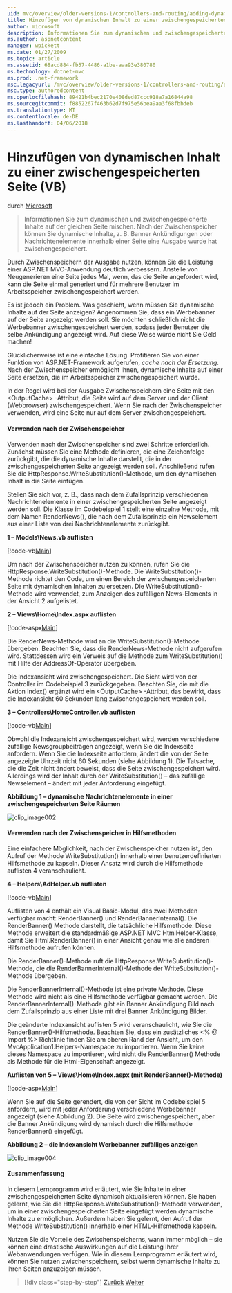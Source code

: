 ```yaml
---
uid: mvc/overview/older-versions-1/controllers-and-routing/adding-dynamic-content-to-a-cached-page-vb
title: Hinzufügen von dynamischen Inhalt zu einer zwischengespeicherten Seite (VB) | Microsoft Docs
author: microsoft
description: Informationen Sie zum dynamischen und zwischengespeicherte Inhalte auf der gleichen Seite mischen. Nach der Zwischenspeicher können Sie dynamische Inhalte wie Banner Ankündigungen o anzeigen...
ms.author: aspnetcontent
manager: wpickett
ms.date: 01/27/2009
ms.topic: article
ms.assetid: 68acd884-fb57-4486-a1be-aaa93e380780
ms.technology: dotnet-mvc
ms.prod: .net-framework
msc.legacyurl: /mvc/overview/older-versions-1/controllers-and-routing/adding-dynamic-content-to-a-cached-page-vb
msc.type: authoredcontent
ms.openlocfilehash: 89421b4bec2170e408ded87ccc918a7a16844a98
ms.sourcegitcommit: f8852267f463b62d7f975e56bea9aa3f68fbbdeb
ms.translationtype: MT
ms.contentlocale: de-DE
ms.lasthandoff: 04/06/2018
---
```

<a name="adding-dynamic-content-to-a-cached-page-vb"></a>Hinzufügen von dynamischen Inhalt zu einer zwischengespeicherten Seite (VB)
====================
durch [Microsoft](https://github.com/microsoft)

> Informationen Sie zum dynamischen und zwischengespeicherte Inhalte auf der gleichen Seite mischen. Nach der Zwischenspeicher können Sie dynamische Inhalte, z. B. Banner Ankündigungen oder Nachrichtenelemente innerhalb einer Seite eine Ausgabe wurde hat zwischengespeichert.


Durch Zwischenspeichern der Ausgabe nutzen, können Sie die Leistung einer ASP.NET MVC-Anwendung deutlich verbessern. Anstelle von Neugenerieren eine Seite jedes Mal, wenn, das die Seite angefordert wird, kann die Seite einmal generiert und für mehrere Benutzer im Arbeitsspeicher zwischengespeichert werden.

Es ist jedoch ein Problem. Was geschieht, wenn müssen Sie dynamische Inhalte auf der Seite anzeigen? Angenommen Sie, dass ein Werbebanner auf der Seite angezeigt werden soll. Sie möchten schließlich nicht die Werbebanner zwischengespeichert werden, sodass jeder Benutzer die selbe Ankündigung angezeigt wird. Auf diese Weise würde nicht Sie Geld machen!

Glücklicherweise ist eine einfache Lösung. Profitieren Sie von einer Funktion von ASP.NET-Framework aufgerufen, *cache nach der Ersetzung*. Nach der Zwischenspeicher ermöglicht Ihnen, dynamische Inhalte auf einer Seite ersetzen, die im Arbeitsspeicher zwischengespeichert wurde.


In der Regel wird bei der Ausgabe Zwischenspeichern eine Seite mit den &lt;OutputCache&gt; -Attribut, die Seite wird auf dem Server und der Client (Webbrowser) zwischengespeichert. Wenn Sie nach der Zwischenspeicher verwenden, wird eine Seite nur auf dem Server zwischengespeichert.


#### <a name="using-post-cache-substitution"></a>Verwenden nach der Zwischenspeicher

Verwenden nach der Zwischenspeicher sind zwei Schritte erforderlich. Zunächst müssen Sie eine Methode definieren, die eine Zeichenfolge zurückgibt, die die dynamische Inhalte darstellt, die in der zwischengespeicherten Seite angezeigt werden soll. Anschließend rufen Sie die HttpResponse.WriteSubstitution()-Methode, um den dynamischen Inhalt in die Seite einfügen.

Stellen Sie sich vor, z. B., dass nach dem Zufallsprinzip verschiedenen Nachrichtenelemente in einer zwischengespeicherten Seite angezeigt werden soll. Die Klasse im Codebeispiel 1 stellt eine einzelne Methode, mit dem Namen RenderNews(), die nach dem Zufallsprinzip ein Newselement aus einer Liste von drei Nachrichtenelemente zurückgibt.

**1 – Models\News.vb auflisten**

[!code-vb[Main](adding-dynamic-content-to-a-cached-page-vb/samples/sample1.vb)]

Um nach der Zwischenspeicher nutzen zu können, rufen Sie die HttpResponse.WriteSubstitution()-Methode. Die WriteSubstitution()-Methode richtet den Code, um einen Bereich der zwischengespeicherten Seite mit dynamischen Inhalten zu ersetzen. Die WriteSubstitution()-Methode wird verwendet, zum Anzeigen des zufälligen News-Elements in der Ansicht 2 aufgelistet.

**2 – Views\Home\Index.aspx auflisten**

[!code-aspx[Main](adding-dynamic-content-to-a-cached-page-vb/samples/sample2.aspx)]

Die RenderNews-Methode wird an die WriteSubstitution()-Methode übergeben. Beachten Sie, dass die RenderNews-Methode nicht aufgerufen wird. Stattdessen wird ein Verweis auf die Methode zum WriteSubstitution() mit Hilfe der AddressOf-Operator übergeben.

Die Indexansicht wird zwischengespeichert. Die Sicht wird von der Controller im Codebeispiel 3 zurückgegeben. Beachten Sie, die mit die Aktion Index() ergänzt wird ein &lt;OutputCache&gt; -Attribut, das bewirkt, dass die Indexansicht 60 Sekunden lang zwischengespeichert werden soll.

**3 – Controllers\HomeController.vb auflisten**

[!code-vb[Main](adding-dynamic-content-to-a-cached-page-vb/samples/sample3.vb)]

Obwohl die Indexansicht zwischengespeichert wird, werden verschiedene zufällige Newsgroupbeiträgen angezeigt, wenn Sie die Indexseite anfordern. Wenn Sie die Indexseite anfordern, ändert die von der Seite angezeigte Uhrzeit nicht 60 Sekunden (siehe Abbildung 1). Die Tatsache, die die Zeit nicht ändert beweist, dass die Seite zwischengespeichert wird. Allerdings wird der Inhalt durch der WriteSubstitution() – das zufällige Newselement – ändert mit jeder Anforderung eingefügt.

**Abbildung 1 – dynamische Nachrichtenelemente in einer zwischengespeicherten Seite Räumen**

![clip_image002](adding-dynamic-content-to-a-cached-page-vb/_static/image1.jpg)

#### <a name="using-post-cache-substitution-in-helper-methods"></a>Verwenden nach der Zwischenspeicher in Hilfsmethoden

Eine einfachere Möglichkeit, nach der Zwischenspeicher nutzen ist, den Aufruf der Methode WriteSubstitution() innerhalb einer benutzerdefinierten Hilfsmethode zu kapseln. Dieser Ansatz wird durch die Hilfsmethode auflisten 4 veranschaulicht.

**4 – Helpers\AdHelper.vb auflisten**

[!code-vb[Main](adding-dynamic-content-to-a-cached-page-vb/samples/sample4.vb)]

Auflisten von 4 enthält ein Visual Basic-Modul, das zwei Methoden verfügbar macht: RenderBanner() und RenderBannerInternal(). Die RenderBanner() Methode darstellt, die tatsächliche Hilfsmethode. Diese Methode erweitert die standardmäßige ASP.NET MVC HtmlHelper-Klasse, damit Sie Html.RenderBanner() in einer Ansicht genau wie alle anderen Hilfsmethode aufrufen können.

Die RenderBanner()-Methode ruft die HttpResponse.WriteSubstitution()-Methode, die die RenderBannerInternal()-Methode der WriteSubsitution()-Methode übergeben.

Die RenderBannerInternal()-Methode ist eine private Methode. Diese Methode wird nicht als eine Hilfsmethode verfügbar gemacht werden. Die RenderBannerInternal()-Methode gibt ein Banner Ankündigung Bild nach dem Zufallsprinzip aus einer Liste mit drei Banner Ankündigung Bilder.

Die geänderte Indexansicht auflisten 5 wird veranschaulicht, wie Sie die RenderBanner()-Hilfsmethode. Beachten Sie, dass ein zusätzliches &lt;% @ Import %&gt; Richtlinie finden Sie am oberen Rand der Ansicht, um den MvcApplication1.Helpers-Namespace zu importieren. Wenn Sie keine dieses Namespace zu importieren, wird nicht die RenderBanner() Methode als Methode für die Html-Eigenschaft angezeigt.

**Auflisten von 5 – Views\Home\Index.aspx (mit RenderBanner()-Methode)**

[!code-aspx[Main](adding-dynamic-content-to-a-cached-page-vb/samples/sample5.aspx)]

Wenn Sie auf die Seite gerendert, die von der Sicht im Codebeispiel 5 anfordern, wird mit jeder Anforderung verschiedene Werbebanner angezeigt (siehe Abbildung 2). Die Seite wird zwischengespeichert, aber die Banner Ankündigung wird dynamisch durch die Hilfsmethode RenderBanner() eingefügt.

**Abbildung 2 – die Indexansicht Werbebanner zufälliges anzeigen**

![clip_image004](adding-dynamic-content-to-a-cached-page-vb/_static/image2.jpg)

#### <a name="summary"></a>Zusammenfassung

In diesem Lernprogramm wird erläutert, wie Sie Inhalte in einer zwischengespeicherten Seite dynamisch aktualisieren können. Sie haben gelernt, wie Sie die HttpResponse.WriteSubstitution()-Methode verwenden, um in einer zwischengespeicherten Seite eingefügt werden dynamische Inhalte zu ermöglichen. Außerdem haben Sie gelernt, den Aufruf der Methode WriteSubstitution() innerhalb einer HTML-Hilfsmethode kapseln.

Nutzen Sie die Vorteile des Zwischenspeicherns, wann immer möglich – sie können eine drastische Auswirkungen auf die Leistung Ihrer Webanwendungen verfügen. Wie in diesem Lernprogramm erläutert wird, können Sie nutzen zwischenspeichern, selbst wenn dynamische Inhalte zu Ihren Seiten anzuzeigen müssen.

> [!div class="step-by-step"]
> [Zurück](improving-performance-with-output-caching-vb.md)
> [Weiter](creating-a-controller-vb.md)
